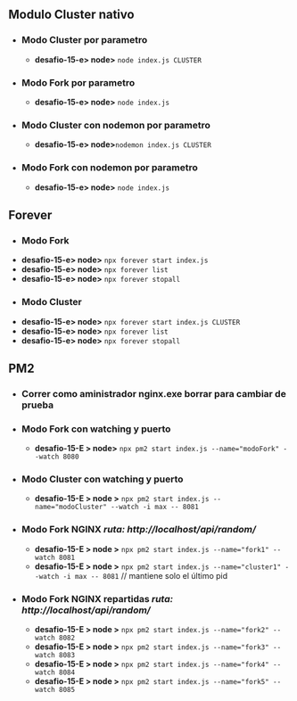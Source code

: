   ## Modulo Cluster nativo
- ### Modo Cluster por parametro
  - **desafio-15-e> node>** `node index.js CLUSTER`
- ### Modo Fork por parametro
  - **desafio-15-e> node>** `node index.js`
- ### Modo Cluster con nodemon por parametro 
  - **desafio-15-e> node>**`nodemon index.js CLUSTER`
- ### Modo Fork con nodemon por parametro
  - **desafio-15-e> node>** `node index.js `

## Forever
 - ### Modo Fork 
  - **desafio-15-e> node>** `npx forever start index.js`
  - **desafio-15-e> node>** `npx forever list`
  - **desafio-15-e> node>** `npx forever stopall`
 - ###  Modo Cluster 
  - **desafio-15-e> node>** `npx forever start index.js CLUSTER`
  - **desafio-15-e> node>** `npx forever list`
  - **desafio-15-e> node>** `npx forever stopall`

## PM2
- ### **Correr como aministrador nginx.exe borrar para cambiar de prueba**
- ### Modo Fork con watching y puerto
  - **desafio-15-E > node>** `npx pm2 start index.js --name="modoFork" --watch 8080`
- ###  Modo Cluster con watching y puerto
  - **desafio-15-E > node >** `npx pm2 start index.js --name="modoCluster" --watch -i max -- 8081`
- ###  Modo Fork NGINX *ruta: http://localhost/api/random/*
  - **desafio-15-E > node >** `npx pm2 start index.js --name="fork1" --watch 8081`
  - **desafio-15-E > node >** `npx pm2 start index.js --name="cluster1" --watch -i max -- 8081` // mantiene solo el último pid
- ###  Modo Fork NGINX repartidas *ruta: http://localhost/api/random/*  
  - **desafio-15-E > node >** `npx pm2 start index.js --name="fork2" --watch 8082`
  - **desafio-15-E > node >** `npx pm2 start index.js --name="fork3" --watch 8083`
  - **desafio-15-E > node >** `npx pm2 start index.js --name="fork4" --watch 8084`
  - **desafio-15-E > node >** `npx pm2 start index.js --name="fork5" --watch 8085`